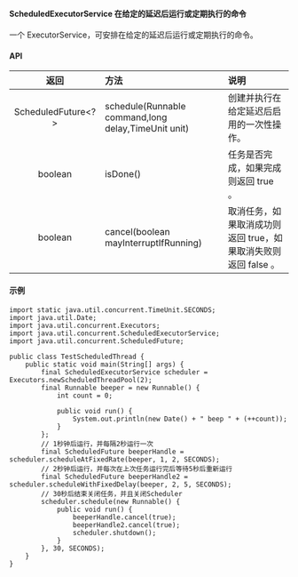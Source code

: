 #### ScheduledExecutorService 在给定的延迟后运行或定期执行的命令
一个 ExecutorService，可安排在给定的延迟后运行或定期执行的命令。



#### API
| 返回 | 方法 | 说明 |
|:---:|:---|:---|
| ScheduledFuture<?> | schedule(Runnable command,long delay,TimeUnit unit) | 创建并执行在给定延迟后启用的一次性操作。 |
| boolean | isDone() | 任务是否完成，如果完成则返回 true 。|
| boolean | cancel(boolean mayInterruptIfRunning) | 取消任务，如果取消成功则返回 true，如果取消失败则返回 false 。 |



#### 示例
    import static java.util.concurrent.TimeUnit.SECONDS;
	import java.util.Date;
	import java.util.concurrent.Executors;
	import java.util.concurrent.ScheduledExecutorService;
	import java.util.concurrent.ScheduledFuture;
	
	public class TestScheduledThread {
		public static void main(String[] args) {
			final ScheduledExecutorService scheduler = Executors.newScheduledThreadPool(2);
			final Runnable beeper = new Runnable() {
				int count = 0;
	
				public void run() {
					System.out.println(new Date() + " beep " + (++count));
				}
			};
			// 1秒钟后运行，并每隔2秒运行一次
			final ScheduledFuture beeperHandle = scheduler.scheduleAtFixedRate(beeper, 1, 2, SECONDS);
			// 2秒钟后运行，并每次在上次任务运行完后等待5秒后重新运行
			final ScheduledFuture beeperHandle2 = scheduler.scheduleWithFixedDelay(beeper, 2, 5, SECONDS);
			// 30秒后结束关闭任务，并且关闭Scheduler
			scheduler.schedule(new Runnable() {
				public void run() {
					beeperHandle.cancel(true);
					beeperHandle2.cancel(true);
					scheduler.shutdown();
				}
			}, 30, SECONDS);
		}
	}